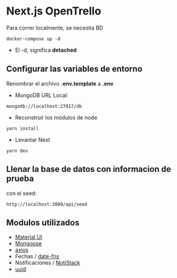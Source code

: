 # Next.js OpenTrello
Para correr localmente, se necesita BD
````
docker-compose up -d
````

* El -d, significa __detached__


## Configurar las variables de entorno
Renombrar el archivo __.env.template__ a __.env__
* MongoDB URL Local: 
```
mongodb://localhost:27017/db
```
* Reconstruir los módulos de node
```
yarn install
```
* Levantar Next
```
yarn dev
```

## Llenar la base de datos con informacion de prueba

con el seed: 
```
http://localhost:3000/api/seed
```


## Modulos utilizados

* [Material UI](https://mui.com)
* [Mongoose](https://mongoosejs.com)
* [axios](https://axios-http.com/docs/intro)
* Fechas / [date-fns](https://date-fns.org)
* Notificaciones / [NotiStack](https://notistack.com/features/basic)
* [uuid](https://github.com/uuidjs/uuid)